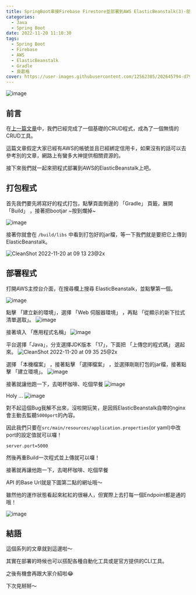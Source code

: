 ```yaml
---
title: SpringBoot串接Firebase Firestore並部署到AWS ElasticBeanstalk(3)-部署
categories:
  - Java
  - Spring Boot
date: 2022-11-20 11:10:30
tags:
  - Spring Boot
  - Firebase
  - AWS
  - ElasticBeanstalk
  - Gradle
  - 良葛格
cover: https://user-images.githubusercontent.com/12562305/202645794-d7922c72-a3e7-42b3-af16-1066432d709c.png
---
```

![image](https://user-images.githubusercontent.com/12562305/202645794-d7922c72-a3e7-42b3-af16-1066432d709c.png)

## 前言
在[上一篇文章](/2022/11/SpringBoot串接Firebase%20Firestore並部署到AWS%20ElasticBeanstalk2/)中，我們已經完成了一個基礎的CRUD程式，成為了一個無情的CRUD工具。

這篇文章假定大家已經有AWS的帳號並且已經綁定信用卡，如果沒有的話可以去參考別的文章，網路上有蠻多大神提供相關資源的。

接下來我們就一起來把程式部署到AWS的ElasticBeanstalk上吧。

## 打包程式

首先我們要先將寫好的程式打包，點擊頁面側邊的 「Gradle」 頁籤，展開 「Build」 ，接著把bootjar ~按到爛掉~

![image](https://user-images.githubusercontent.com/12562305/202877940-6a19befe-ff42-4386-95c3-fe7272642856.png)

接著你就會在 `/build/libs` 中看到打包好的jar檔，等一下我們就是要把它上傳到 ElasticBeanstalk。

![CleanShot 2022-11-20 at 09 13 23@2x](https://user-images.githubusercontent.com/12562305/202878045-b3540e66-37f5-4d13-a39c-d074adbbe53a.png)

## 部署程式

打開AWS主控台介面，在搜尋欄上搜尋 ElasticBeanstalk，並點擊第一個。

![image](https://user-images.githubusercontent.com/12562305/202877835-514a9fdd-4397-4b17-b1cd-d962ba65de5d.png)

點擊 「建立新的環境」，選擇 「Web 伺服器環境」 ，再點 「從顯示的新下拉式清單選取」。
![image](https://user-images.githubusercontent.com/12562305/202878273-0bfda118-2ebb-4676-a183-99f4baec5dce.png)

接著填入 「應用程式名稱」
![image](https://user-images.githubusercontent.com/12562305/202878401-13d9028d-884d-49df-a705-9acaaedf2b29.png)

平台選擇「Java」，分支選擇JDK版本 「17」，下面把 「上傳您的程式碼」 選起來。
![CleanShot 2022-11-20 at 09 35 25@2x](https://user-images.githubusercontent.com/12562305/202878605-2ae0988e-eac4-41d8-8da8-0c5968436bb2.png)

選擇 「本機檔案」 ，接著點擊 「選擇檔案」 ，並選擇剛剛打包的jar檔，接著點擊 「建立環境」。
![image](https://user-images.githubusercontent.com/12562305/202878824-77df37ee-4c5a-4031-90a1-d08e8a663604.png)

接著就讓他跑一下，去喝杯咖啡、吃個早餐
![image](https://user-images.githubusercontent.com/12562305/202878932-75173919-2cd3-4dd6-9118-3993a1750aac.png)

Holy ...
![image](https://user-images.githubusercontent.com/12562305/202879957-e4a05579-aa56-407f-b298-0ef23bd16308.png)

對不起這個Bug我解不出來，沒啦開玩笑，是因爲ElasticBeanstalk自帶的nginx會主動去監聽`5000port`的內容。

因此我們只要在`src/main/resources/application.properties`(or yaml)中改port的設定值就可以囉！
```properties
server.port=5000
```

然後再重Build一次程式並上傳就可以囉！

接著就再讓他跑一下，去喝杯咖啡、吃個早餐

API 的Base Url就是下圖第二點的網址哦～

雖然他的運作狀態看起來紅紅的很嚇人，但實際上去打每一個Endpoint都是通的哦！

![image](https://user-images.githubusercontent.com/12562305/202880582-d5c7d4e0-d3c0-4a56-949e-8e9cade8e438.png)

## 結語

這個系列的文章就到這邊啦～

其實在部署的時候也可以搭配各種自動化工具或是官方提供的CLI工具。

之後有機會再跟大家介紹啦😂

下次見掰掰～
